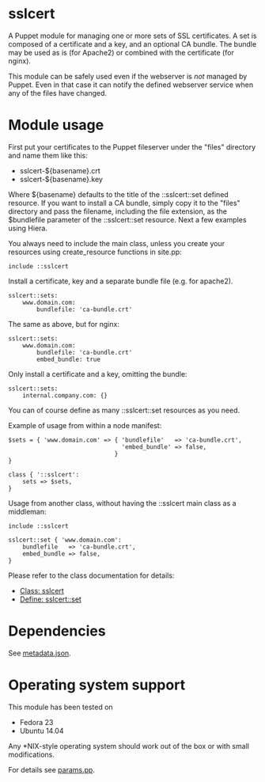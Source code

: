 # sslcert

A Puppet module for managing one or more sets of SSL certificates. A set is
composed of a certificate and a key, and an optional CA bundle. The bundle may
be used as is (for Apache2) or combined with the certificate (for nginx).

This module can be safely used even if the webserver is _not_ managed by Puppet. 
Even in that case it can notify the defined webserver service when any of the 
files have changed.

# Module usage

First put your certificates to the Puppet fileserver under the "files" 
directory and name them like this:

* sslcert-${basename}.crt
* sslcert-${basename}.key

Where ${basename} defaults to the title of the ::sslcert::set defined resource. 
If you want to install a CA bundle, simply copy it to the "files" directory and 
pass the filename, including the file extension, as the $bundlefile parameter of 
the ::sslcert::set resource. Next a few examples using Hiera.

You always need to include the main class, unless you create your resources 
using create_resource functions in site.pp:

    include ::sslcert

Install a certificate, key and a separate bundle file (e.g. for apache2).

    sslcert::sets:
        www.domain.com:
            bundlefile: 'ca-bundle.crt'

The same as above, but for nginx:

    sslcert::sets:
        www.domain.com:
            bundlefile: 'ca-bundle.crt'
            embed_bundle: true

Only install a certificate and a key, omitting the bundle:

    sslcert::sets:
        internal.company.com: {}

You can of course define as many ::sslcert::set resources as you need.

Example of usage from within a node manifest:

    $sets = { 'www.domain.com' => { 'bundlefile'   => 'ca-bundle.crt',
                                    'embed_bundle' => false,
                                  }
    }
    
    class { '::sslcert':
        sets => $sets,
    }

Usage from another class, without having the ::sslcert main class as a 
middleman:

    include ::sslcert
    
    sslcert::set { 'www.domain.com':
        bundlefile   => 'ca-bundle.crt',
        embed_bundle => false,
    }

Please refer to the class documentation for details:

* [Class: sslcert](manifests/init.pp)
* [Define: sslcert::set](manifests/set.pp)

# Dependencies

See [metadata.json](metadata.json).

# Operating system support

This module has been tested on

* Fedora 23
* Ubuntu 14.04

Any *NIX-style operating system should work out of the box or with small
modifications.

For details see [params.pp](manifests/params.pp).
